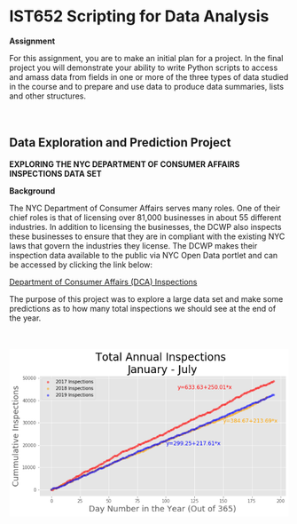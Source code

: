 # IST652 Scripting for Data Analysis
**Assignment**

For this assignment, you are to make an initial plan for a project. In the final project you
will demonstrate your ability to write Python scripts to access and amass data from fields
in one or more of the three types of data studied in the course and to prepare and use data
to produce data summaries, lists and other structures.
<br>
<br>
<br>

## Data Exploration and Prediction Project
**EXPLORING THE NYC DEPARTMENT OF CONSUMER AFFAIRS INSPECTIONS DATA SET**

**Background**

The NYC Department of Consumer Affairs serves many roles. One of their chief roles is that of licensing over 81,000 businesses in about 55 different industries. In addition to licensing the businesses, the DCWP also inspects these businesses to ensure that they are in compliant with the existing NYC laws that govern the industries they license. The DCWP makes their inspection data available to the public via NYC Open Data portlet and can be accessed by clicking the link below:

[Department of Consumer Affairs (DCA) Inspections](https://data.cityofnewyork.us/Business/Inspections/jzhd-m6uv)

The purpose of this project was to explore a large data set and make some predictions as to how many total inspections we should see at the end of the year.
<br>
<br>
<br>

![Total Cumulative Annual Inspections](https://raw.githubusercontent.com/frnunez/frnunez.github.io/master/images/inspections/IST652_DCA_Inspections_39_0.png)
